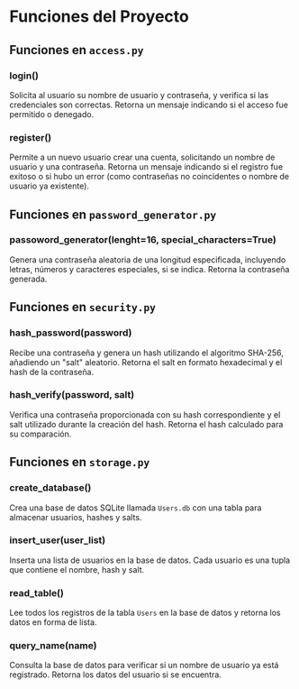 # Funciones del Proyecto 

## Funciones en `access.py`

### login()
Solicita al usuario su nombre de usuario y contraseña, y verifica si las credenciales son correctas. Retorna un mensaje indicando si el acceso fue permitido o denegado.

### register()
Permite a un nuevo usuario crear una cuenta, solicitando un nombre de usuario y una contraseña. Retorna un mensaje indicando si el registro fue exitoso o si hubo un error (como contraseñas no coincidentes o nombre de usuario ya existente).

## Funciones en `password_generator.py`

### passoword_generator(lenght=16, special_characters=True)
Genera una contraseña aleatoria de una longitud especificada, incluyendo letras, números y caracteres especiales, si se indica. Retorna la contraseña generada.

## Funciones en `security.py`

### hash_password(password)
Recibe una contraseña y genera un hash utilizando el algoritmo SHA-256, añadiendo un "salt" aleatorio. Retorna el salt en formato hexadecimal y el hash de la contraseña.

### hash_verify(password, salt)
Verifica una contraseña proporcionada con su hash correspondiente y el salt utilizado durante la creación del hash. Retorna el hash calculado para su comparación.

## Funciones en `storage.py`

### create_database()
Crea una base de datos SQLite llamada `Users.db` con una tabla para almacenar usuarios, hashes y salts.

### insert_user(user_list)
Inserta una lista de usuarios en la base de datos. Cada usuario es una tupla que contiene el nombre, hash y salt.

### read_table()
Lee todos los registros de la tabla `Users` en la base de datos y retorna los datos en forma de lista.

### query_name(name)
Consulta la base de datos para verificar si un nombre de usuario ya está registrado. Retorna los datos del usuario si se encuentra.

